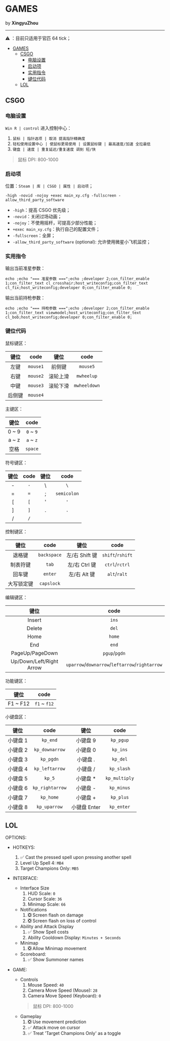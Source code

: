 # GAMES

by **XingyuZhou**

---

⚠️ ：目前只适用于官匹 64 tick；

- [GAMES](#games)
  - [CSGO](#csgo)
    - [电脑设置](#电脑设置)
    - [启动项](#启动项)
    - [实用指令](#实用指令)
    - [键位代码](#键位代码)
  - [LOL](#lol)

## CSGO

### 电脑设置

`Win R | control` 进入控制中心：

1. `鼠标 | 指针选项 | 取消 提高指针精确度`
2. `轻松使用设置中心 | 使鼠标更易使用 | 设置鼠标键 | 最高速度/加速 全拉最低`
3. `键盘 | 速度 | 重复延迟/重复速度 调到 短/快`

> 鼠标 DPI: 800-1000

### 启动项

位置：`Steam | 库 | CSGO | 属性 | 启动项`；

```text
-high -novid -nojoy +exec main_xy.cfg -fullscreen -allow_third_party_software
```

- `-high`：提高 CSGO 优先级；
- `-novid`：关闭过场动画；
- `-nojoy`：不使用摇杆，可提高少部分性能；
- `+exec main_xy.cfg`：执行自己的配置文件；
- `-fullscreen`：全屏；
- `-allow_third_party_software` (optional): 允许使用微星小飞机监控；

### 实用指令

输出当前准星参数：

```text
echo ;echo "=== 准星参数 ===";echo ;developer 2;con_filter_enable 1;con_filter_text cl_crosshair;host_writeconfig;con_filter_text cl_fix;host_writeconfig;developer 0;con_filter_enable 0;
```

输出当前持枪参数：

```text
echo ;echo "=== 持枪参数 ===";echo ;developer 2;con_filter_enable 1;con_filter_text viewmodel;host_writeconfig;con_filter_text cl_bob;host_writeconfig;developer 0;con_filter_enable 0;
```

### 键位代码

鼠标键区：

|  键位  |   code   |   键位   |     code     |
| :----: | :------: | :------: | :----------: |
|  左键  | `mouse1` |  前侧键  |   `mouse5`   |
|  右键  | `mouse2` | 滚轮上滑 |  `mwheelup`  |
|  中键  | `mouse3` | 滚轮下滑 | `mwheeldown` |
| 后侧键 | `mouse4` |          |              |

主键区：

| 键位  |   code    |
| :---: | :-------: |
| 0 ~ 9 | `0` ~ `9` |
| a ~ z | `a` ~ `z` |
| 空格  |  `space`  |

符号键区：

| 键位  | code  | 键位  |    code     |
| :---: | :---: | :---: | :---------: |
|   -   |  `-`  |   \   |     `\`     |
|   =   |  `=`  |   ;   | `semicolon` |
|   [   |  `[`  |   '   |     `'`     |
|   ]   |  `]`  |   .   |     `.`     |
|   /   |  `/`  |       |             |

控制键区：

|    键位    |    code     |      键位      |       code       |
| :--------: | :---------: | :------------: | :--------------: |
|   退格键   | `backspace` | 左/右 Shift 键 | `shift`/`rshift` |
|  制表符键  |    `tab`    | 左/右 Ctrl 键  |  `ctrl`/`rctrl`  |
|   回车键   |   `enter`   |  左/右 Alt 键  |   `alt`/`ralt`   |
| 大写锁定键 | `capslock`  |                |                  |

编辑键区：

|           键位           |                      code                      |
| :----------------------: | :--------------------------------------------: |
|          Insert          |                     `ins`                      |
|          Delete          |                     `del`                      |
|           Home           |                     `home`                     |
|           End            |                     `end`                      |
|     PageUp/PageDown      |                 `pgup`/`pgdn`                  |
| Up/Down/Left/Right Arrow | `uparrow`/`downarrow`/`leftarrow`/`rightarrow` |

功能键区：

|   键位   |     code     |
| :------: | :----------: |
| F1 ~ F12 | `f1` ~ `f12` |

小键盘区：

|   键位   |      code       |     键位     |     code      |
| :------: | :-------------: | :----------: | :-----------: |
| 小键盘 1 |    `kp_end`     |   小键盘 9   |   `kp_pgup`   |
| 小键盘 2 | `kp_downarrow`  |   小键盘 0   |   `kp_ins`    |
| 小键盘 3 |    `kp_pgdn`    |   小键盘 .   |   `kp_del`    |
| 小键盘 4 | `kp_leftarrow`  |   小键盘 /   |  `kp_slash`   |
| 小键盘 5 |     `kp_5`      |   小键盘 *   | `kp_multiply` |
| 小键盘 6 | `kp_rightarrow` |   小键盘 -   |  `kp_minus`   |
| 小键盘 7 |    `kp_home`    |   小键盘 +   |   `kp_plus`   |
| 小键盘 8 |  `kp_uparrow`   | 小键盘 Enter |  `kp_enter`   |

## LOL

OPTIONS:

- HOTKEYS:
  1. ✅ Cast the pressed spell upon pressing another spell
  2. Level Up Spell 4: `MB4`
  3. Target Champions Only: `MB5`

- INTERFACE:
  - Interface Size
    1. HUD Scale: `0`
    2. Cursor Scale: `36`
    3. Minimap Scale: `66`
  - Notifications
    1. ❎ Screen flash on damage
    2. ❎ Screen flash on loss of control
  - Ability and Attack Display
    1. ✅ Show Spell costs
    2. Ability Cooldown Display: `Minutes + Seconds`
  - Minimap
    1. ❎ Allow Minimap movement
  - Scoreboard:
    1. ✅ Show Summoner names

- GAME:
  - Controls
    1. Mouse Speed: `40`
    2. Camera Move Speed (Mouse): `28`
    3. Camera Move Speed (Keyboard): `0`
    > 鼠标 DPI: 800-1000
  - Gameplay
    1. ❎ Use movement prediction
    2. ✅ Attack move on cursor
    3. ✅ Treat 'Target Champions Only' as a toggle